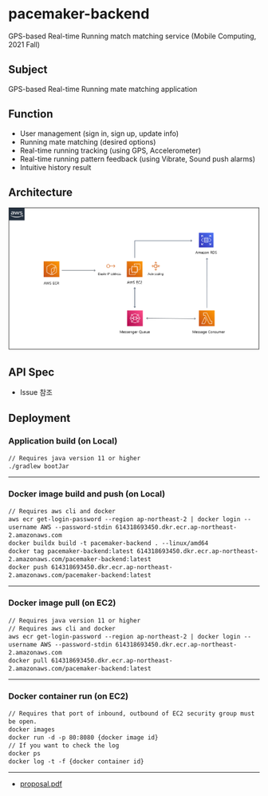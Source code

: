 # pacemaker-backend
GPS-based Real-time Running match matching service (Mobile Computing, 2021 Fall)

## Subject
GPS-based Real-time Running mate matching application

## Function
- User management (sign in, sign up, update info)
- Running mate matching (desired options)
- Real-time running tracking (using GPS, Accelerometer)
- Real-time running pattern feedback (using Vibrate, Sound push alarms)
- Intuitive history result

## Architecture

![archtecture](./images/architecture.png)

## API Spec
- Issue 참조

## Deployment

### Application build (on Local)
```
// Requires java version 11 or higher
./gradlew bootJar
```

---

### Docker image build and push (on Local)
```
// Requires aws cli and docker
aws ecr get-login-password --region ap-northeast-2 | docker login --username AWS --password-stdin 614318693450.dkr.ecr.ap-northeast-2.amazonaws.com
docker buildx build -t pacemaker-backend . --linux/amd64
docker tag pacemaker-backend:latest 614318693450.dkr.ecr.ap-northeast-2.amazonaws.com/pacemaker-backend:latest
docker push 614318693450.dkr.ecr.ap-northeast-2.amazonaws.com/pacemaker-backend:latest
```

---

### Docker image pull (on EC2)
```
// Requires java version 11 or higher
// Requires aws cli and docker
aws ecr get-login-password --region ap-northeast-2 | docker login --username AWS --password-stdin 614318693450.dkr.ecr.ap-northeast-2.amazonaws.com
docker pull 614318693450.dkr.ecr.ap-northeast-2.amazonaws.com/pacemaker-backend:latest
```

---

### Docker container run (on EC2)
```
// Requires that port of inbound, outbound of EC2 security group must be open.
docker images
docker run -d -p 80:8080 {docker image id}
// If you want to check the log
docker ps
docker log -t -f {docker container id}
```

---

- [proposal.pdf](https://github.com/SeoSeongHo/pacemaker-backend/blob/master/proposal.pdf)
